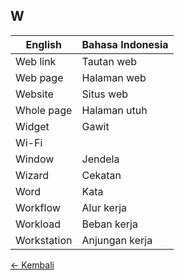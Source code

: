 ## W

| English | Bahasa Indonesia |
|-|-|
| Web link | Tautan web |
| Web page | Halaman web |
| Website | Situs web |
| Whole page | Halaman utuh |
| Widget | Gawit |
| Wi-Fi | |
| Window | Jendela |
| Wizard | Cekatan |
| Word | Kata |
| Workflow | Alur kerja |
| Workload | Beban kerja |
| Workstation | Anjungan kerja |

[&larr; Kembali](../)
